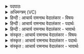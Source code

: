 <details><summary>पदपाठः</summary>

पा꣣हि꣢। नः꣣। अग्ने। ए꣡क꣢꣯या। पा꣣हि꣢। उ꣣त꣢। द्वि꣣ती꣡य꣢या। पा꣣हि꣢। गी꣣र्भिः꣢। ति꣣सृ꣡भिः꣢। ऊ꣣र्जाम्। पते। पाहि꣢। च꣣तसृ꣡भिः꣢। व꣣सो। १५४४।
</details>

<details><summary>अधिमन्त्रम् (VC)</summary>

- अग्निः
- भर्गः प्रागाथः
- बार्हतः प्रगाथः (विषमा बृहती, समा सतोबृहती)
- मध्यमः
</details>

<details><summary>हिन्दी : आचार्य रामनाथ वेदालंकार - विषयः</summary>

प्रथम ऋचा पूर्वार्चिक के भाष्य में ३६ क्रमाङ्क पर परमेश्वर और विद्वान् को सम्बोधित की गयी थी। यहाँ आचार्य को कहते हैं।
</details>

<details><summary>हिन्दी : आचार्य रामनाथ वेदालंकार - पदार्थः</summary>

पदार्थान्वयभाषाः -  हे (अग्ने) विद्वान् आचार्य ! आप (एकया) धर्म का उपदेश करनेवाली एक वाणी से (नः) हमारी(पाहि)पालना करो, (उत) और (द्वितीयया) धर्मानुकूल धन कमाने का उपदेश करनेवाली दूसरी वाणी से (पाहि) हमारी पालना करो। हे (ऊर्जां पते) ब्रह्मबलों के अधिपति आचार्य। आप (तिसृभिःगीर्भिः) धर्म,अर्थ और काम का उपदेश करनेवाली तीन वाणियों से (पाहि) हमारी पालना करो। हे (वसो) सद्गुणों के निवासक आचार्य ! आप (चतसृभिः) धर्म,अर्थ,काम और मोक्ष का उपदेश करनेवाली चार वाणियों से (पाहि) हमारी पालना करो ॥१॥
</details>

<details><summary>हिन्दी : आचार्य रामनाथ वेदालंकार - भावार्थः</summary>

भावार्थभाषाः -  आचार्य का यह कर्तव्य है कि वह शिष्यों को धर्म,धर्माविरोधि धन,धर्माविरोधि काम और मोक्ष के उपदेश से विद्वान् सदाचारी और मोक्ष का अधिकारी बनाये ॥१॥
</details>

<details><summary>संस्कृत : आचार्य रामनाथ वेदालंकार - विषयः</summary>

तत्र प्रथमा ऋक् पूर्वार्चिक-भाष्ये ३६ क्रमाङ्के परमेश्वरं विद्वांसं च सम्बोधिता। अत्राचार्य उच्यते।
</details>

<details><summary>संस्कृत : आचार्य रामनाथ वेदालंकार - पदार्थः</summary>

पदार्थान्वयभाषाः -  हे (अग्ने) विद्वन् आचार्य ! त्वम् (एकया) धर्मोपदेशिकया गिरा (नः) अस्मान् (पाहि) पालय, (उत) अपि च (द्वितीयया) धर्मानुकूलार्थोपदेशिकया वाचा (पाहि) पालय। हे (ऊर्जां पते) ब्रह्मबलाधिपते आचार्य ! त्वम्(तिसृभिः गीर्भिः) धर्मार्थकामोपदेशिकाभिः वाग्भिः (पाहि) पालय। हे (वसो) सद्गुणनिवासक आचार्य ! त्वम् (चतसृभिः) धर्मार्थकाममोक्षोपदेशिकाभिः वाग्भिः(पाहि) पालय ॥१॥२
</details>

<details><summary>संस्कृत : आचार्य रामनाथ वेदालंकार - भावार्थः</summary>

भावार्थभाषाः -  आचार्यस्येदं कर्त्तव्यं यत् स शिष्यान् धर्मस्य,धर्माऽविरोधिनोऽर्थस्य,धर्माऽविरोधिनः कामस्य,मोक्षस्य चोपदेशेन विदुषः सदाचारान् मोक्षाधिकारिणश्च कुर्यात् ॥१॥
</details>